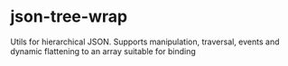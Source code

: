 json-tree-wrap
==============

Utils for hierarchical JSON. Supports manipulation, traversal, events and dynamic flattening to an array suitable for binding
